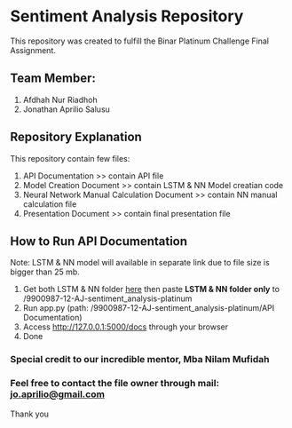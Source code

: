 # Sentiment Analysis Repository
This repository was created to fulfill the Binar Platinum Challenge Final Assignment.

## Team Member:
1. Afdhah Nur Riadhoh
2. Jonathan Aprilio Salusu


## Repository Explanation
This repository contain few files:
1. API Documentation >> contain API file
2. Model Creation Document >> contain LSTM & NN Model creatian code
3. Neural Network Manual Calculation Document >> contain NN manual calculation file
4. Presentation Document >> contain final presentation file

## How to Run API Documentation
Note: LSTM & NN model will available in separate link due to file size is bigger than 25 mb.
1. Get both LSTM & NN folder [here](https://drive.google.com/drive/folders/1EviE1ZquTxx-PJjYrbpdiWOQswubGygG?usp=sharing) then paste **LSTM & NN folder only** to /9900987-12-AJ-sentiment_analysis-platinum
2. Run app.py (path: /9900987-12-AJ-sentiment_analysis-platinum/API Documentation)
3. Access http://127.0.0.1:5000/docs through your browser
4. Done

### Special credit to our incredible mentor, Mba Nilam Mufidah

### Feel free to contact the file owner through mail: jo.aprilio@gmail.com
Thank you
